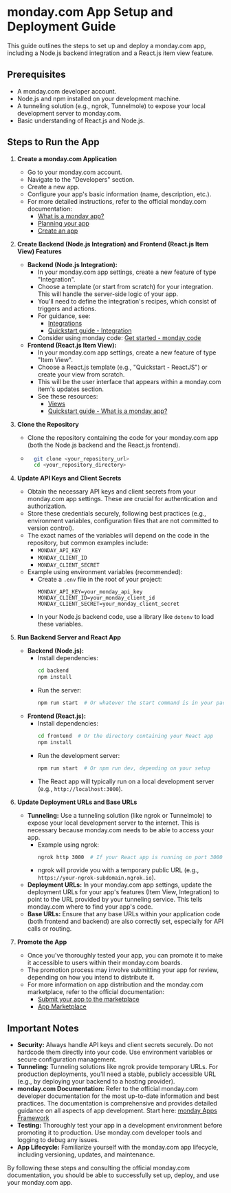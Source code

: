 # monday.com App Setup and Deployment Guide

This guide outlines the steps to set up and deploy a monday.com app, including a Node.js backend integration and a React.js item view feature.

## Prerequisites

* A monday.com developer account.
* Node.js and npm installed on your development machine.
* A tunneling solution (e.g., ngrok, Tunnelmole) to expose your local development server to monday.com.
* Basic understanding of React.js and Node.js.

## Steps to Run the App

1.  **Create a monday.com Application**

    * Go to your monday.com account.
    * Navigate to the "Developers" section.
    * Create a new app.
    * Configure your app's basic information (name, description, etc.).
    * For more detailed instructions, refer to the official monday.com documentation:
        * [What is a monday app?](https://developer.monday.com/apps/docs/what-is-a-monday-app)
        * [Planning your app](https://developer.monday.com/apps/docs/planning-your-app)
        * [Create an app](https://developer.monday.com/apps/docs/create-an-app)

2.  **Create Backend (Node.js Integration) and Frontend (React.js Item View) Features**

    * **Backend (Node.js Integration):**
        * In your monday.com app settings, create a new feature of type "Integration".
        * Choose a template (or start from scratch) for your integration.  This will handle the server-side logic of your app.
        * You'll need to define the integration's recipes, which consist of triggers and actions.
        * For guidance, see:
            * [Integrations](https://developer.monday.com/apps/docs/integrations)
            * [Quickstart guide - Integration](https://developer.monday.com/apps/docs/quickstart-integration)
        * Consider using monday code: [Get started - monday code](https://developer.monday.com/apps/docs/quickstart-guide-for-monday-code)
    * **Frontend (React.js Item View):**
        * In your monday.com app settings, create a new feature of type "Item View".
        * Choose a React.js template (e.g., "Quickstart - ReactJS") or create your view from scratch.
        * This will be the user interface that appears within a monday.com item's updates section.
        * See these resources:
            * [Views](https://developer.monday.com/apps/docs/views)
            * [Quickstart guide - What is a monday app?](https://developer.monday.com/apps/docs/quickstart-view)

3.  **Clone the Repository**

    * Clone the repository containing the code for your monday.com app (both the Node.js backend and the React.js frontend).
    * ```bash
        git clone <your_repository_url>
        cd <your_repository_directory>
        ```

4.  **Update API Keys and Client Secrets**

    * Obtain the necessary API keys and client secrets from your monday.com app settings.  These are crucial for authentication and authorization.
    * Store these credentials securely, following best practices (e.g., environment variables, configuration files that are not committed to version control).
    * The exact names of the variables will depend on the code in the repository, but common examples include:
        * `MONDAY_API_KEY`
        * `MONDAY_CLIENT_ID`
        * `MONDAY_CLIENT_SECRET`
    * Example using environment variables (recommended):
        * Create a `.env` file in the root of your project:
            ```
            MONDAY_API_KEY=your_monday_api_key
            MONDAY_CLIENT_ID=your_monday_client_id
            MONDAY_CLIENT_SECRET=your_monday_client_secret
            ```
        * In your Node.js backend code, use a library like `dotenv` to load these variables.

5.  **Run Backend Server and React App**

    * **Backend (Node.js):**
        * Install dependencies:
            ```bash
            cd backend
            npm install
            ```
        * Run the server:
            ```bash
            npm run start  # Or whatever the start command is in your package.json
            ```
    * **Frontend (React.js):**
        * Install dependencies:
            ```bash
            cd frontend  # Or the directory containing your React app
            npm install
            ```
        * Run the development server:
            ```bash
            npm run start  # Or npm run dev, depending on your setup
            ```
        * The React app will typically run on a local development server (e.g., `http://localhost:3000`).

6.  **Update Deployment URLs and Base URLs**

    * **Tunneling:** Use a tunneling solution (like ngrok or Tunnelmole) to expose your local development server to the internet. This is necessary because monday.com needs to be able to access your app.
        * Example using ngrok:
            ```bash
            ngrok http 3000  # If your React app is running on port 3000
            ```
        * ngrok will provide you with a temporary public URL (e.g., `https://your-ngrok-subdomain.ngrok.io`).
    * **Deployment URLs:** In your monday.com app settings, update the deployment URLs for your app's features (Item View, Integration) to point to the URL provided by your tunneling service.  This tells monday.com where to find your app's code.
    * **Base URLs:** Ensure that any base URLs within your application code (both frontend and backend) are also correctly set, especially for API calls or routing.

7.  **Promote the App**

    * Once you've thoroughly tested your app, you can promote it to make it accessible to users within their monday.com boards.
    * The promotion process may involve submitting your app for review, depending on how you intend to distribute it.
    * For more information on app distribution and the monday.com marketplace, refer to the official documentation:
        * [Submit your app to the marketplace](https://developer.monday.com/apps/docs/submitting-your-app-to-the-marketplace)
        * [App Marketplace](https://monday.com/appdeveloper/resources)

## Important Notes

* **Security:** Always handle API keys and client secrets securely.  Do not hardcode them directly into your code.  Use environment variables or secure configuration management.
* **Tunneling:** Tunneling solutions like ngrok provide temporary URLs. For production deployments, you'll need a stable, publicly accessible URL (e.g., by deploying your backend to a hosting provider).
* **monday.com Documentation:** Refer to the official monday.com developer documentation for the most up-to-date information and best practices.  The documentation is comprehensive and provides detailed guidance on all aspects of app development.  Start here: [monday Apps Framework](https://developer.monday.com/apps/)
* **Testing:** Thoroughly test your app in a development environment before promoting it to production.  Use monday.com developer tools and logging to debug any issues.
* **App Lifecycle:** Familiarize yourself with the monday.com app lifecycle, including versioning, updates, and maintenance.

By following these steps and consulting the official monday.com documentation, you should be able to successfully set up, deploy, and use your monday.com app.
